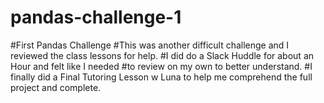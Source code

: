 # pandas-challenge-1
#First Pandas Challenge
#This was another difficult challenge and I reviewed the class lessons for help.
#I did do a Slack Huddle for about an Hour and felt like I needed
#to review on my own to better understand.
#I finally did a Final Tutoring Lesson w Luna to help me comprehend the full project and complete. 
